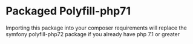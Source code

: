 Packaged Polyfill-php71
===

Importing this package into your composer requirements will replace the symfony polyfill-php72 package if you already have php 7.1 or greater
